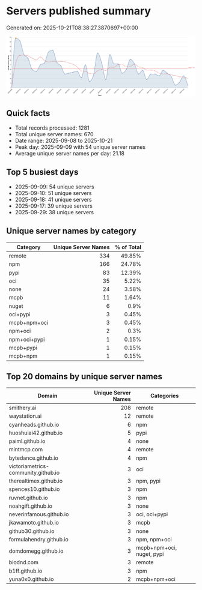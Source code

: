 # Servers published summary

Generated on: 2025-10-21T08:38:27.3870697+00:00

![Unique servers per day](servers-per-day.svg)

## Quick facts
- Total records processed: 1281
- Total unique server names: 670
- Date range: 2025-09-08 to 2025-10-21
- Peak day: 2025-09-09 with 54 unique server names
- Average unique server names per day: 21.18

## Top 5 busiest days
- 2025-09-09: 54 unique servers
- 2025-09-10: 51 unique servers
- 2025-09-18: 41 unique servers
- 2025-09-17: 39 unique servers
- 2025-09-29: 38 unique servers

## Unique server names by category

| Category | Unique Server Names | % of Total |
|----------|---------------------:|-----------:|
| remote | 334 | 49.85% |
| npm | 166 | 24.78% |
| pypi | 83 | 12.39% |
| oci | 35 | 5.22% |
| none | 24 | 3.58% |
| mcpb | 11 | 1.64% |
| nuget | 6 | 0.9% |
| oci+pypi | 3 | 0.45% |
| mcpb+npm+oci | 3 | 0.45% |
| npm+oci | 2 | 0.3% |
| npm+oci+pypi | 1 | 0.15% |
| mcpb+pypi | 1 | 0.15% |
| mcpb+npm | 1 | 0.15% |

## Top 20 domains by unique server names

| Domain | Unique Server Names | Categories |
|--------|---------------------:|------------|
| smithery.ai | 208 | remote |
| waystation.ai | 12 | remote |
| cyanheads.github.io | 6 | npm |
| huoshuiai42.github.io | 5 | pypi |
| paiml.github.io | 4 | none |
| mintmcp.com | 4 | remote |
| bytedance.github.io | 4 | npm |
| victoriametrics-community.github.io | 3 | oci |
| therealtimex.github.io | 3 | npm, pypi |
| spences10.github.io | 3 | npm |
| ruvnet.github.io | 3 | npm |
| noahgift.github.io | 3 | none |
| neverinfamous.github.io | 3 | oci, oci+pypi |
| jkawamoto.github.io | 3 | mcpb |
| github30.github.io | 3 | none |
| formulahendry.github.io | 3 | npm, npm+oci |
| domdomegg.github.io | 3 | mcpb+npm+oci, nuget, pypi |
| biodnd.com | 3 | remote |
| b1ff.github.io | 3 | npm |
| yuna0x0.github.io | 2 | mcpb+npm+oci |

